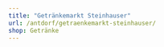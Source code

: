 ```yaml
---
title: "Getränkemarkt Steinhauser"
url: /antdorf/getraenkemarkt-steinhauser/
shop: Getränke
---
```

